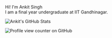 Hi! I'm Ankit Singh<br>I am a final year undergraduate at IIT Gandhinagar.

![Ankit's GitHub Stats](https://github-readme-stats.vercel.app/api?username=AnkitS-21&show_icons=true&theme=radical) 

![Profile view counter on GitHub](https://komarev.com/ghpvc/?username=AnkitS-21)
